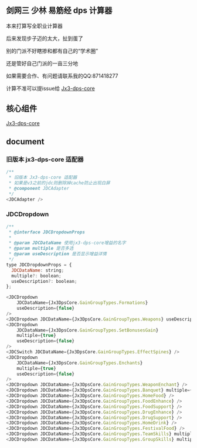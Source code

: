 
## 剑网三 少林 易筋经 dps 计算器

本来打算写全职业计算器

后来发现步子迈的太大，扯到蛋了

别的门派不好瞎掺和都有自己的“学术圈”

还是管好自己门派的一亩三分地

如果需要合作、有问题请联系我的QQ:871418277

计算不准可以提issue给 [Jx3-dps-core](https://github.com/gaohan1994/jx3-dps-core)

## 核心组件 

[Jx3-dps-core](https://github.com/gaohan1994/jx3-dps-core)

## document

### 旧版本 jx3-dps-core 适配器

```javascript
/**
 * 旧版本 Jx3-dps-core 适配器
 * 如果是v3之前的jdc则删除掉cache防止出现白屏
 * @component JDCAdapter
 */
<JDCAdapter />
```

### JDCDropdown

```javascript
/**
 * @interface JDCDropdownProps
 *
 * @param JDCDataName 使用jx3-dps-core增益的名字
 * @param multiple 是否多选
 * @param useDescription 是否显示增益详情
 */
type JDCDropdownProps = {
  JDCDataName: string;
  multiple?: boolean;
  useDescription?: boolean;
};

<JDCDropdown
    JDCDataName={Jx3DpsCore.GainGroupTypes.Formations}
    useDescription={false}
/>
<JDCDropdown JDCDataName={Jx3DpsCore.GainGroupTypes.Weapons} useDescription={false} />
<JDCDropdown
    JDCDataName={Jx3DpsCore.GainGroupTypes.SetBonusesGain}
    multiple={true}
    useDescription={false}
/>
<JDCSwitch JDCDataName={Jx3DpsCore.GainGroupTypes.EffectSpines} />
<JDCDropdown
    JDCDataName={Jx3DpsCore.GainGroupTypes.Enchants}
    multiple={true}
    useDescription={false}
/>
<JDCDropdown JDCDataName={Jx3DpsCore.GainGroupTypes.WeaponEnchant} />
<JDCDropdown JDCDataName={Jx3DpsCore.GainGroupTypes.Banquet} multiple={true} />
<JDCDropdown JDCDataName={Jx3DpsCore.GainGroupTypes.HomeFood} />
<JDCDropdown JDCDataName={Jx3DpsCore.GainGroupTypes.FoodEnhance} />
<JDCDropdown JDCDataName={Jx3DpsCore.GainGroupTypes.FoodSupport} />
<JDCDropdown JDCDataName={Jx3DpsCore.GainGroupTypes.DrugEnhance} />
<JDCDropdown JDCDataName={Jx3DpsCore.GainGroupTypes.DrugSupport} />
<JDCDropdown JDCDataName={Jx3DpsCore.GainGroupTypes.HomeDrink} />
<JDCDropdown JDCDataName={Jx3DpsCore.GainGroupTypes.FestivalFood} />
<JDCDropdown JDCDataName={Jx3DpsCore.GainGroupTypes.TeamSkills} multiple={true} />
<JDCDropdown JDCDataName={Jx3DpsCore.GainGroupTypes.GroupSkills} multiple={true} />
```
